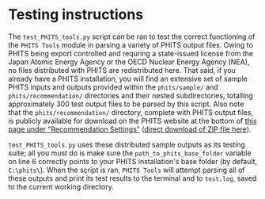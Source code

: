 # Testing instructions

The `test_PHITS_tools.py` script can be ran to test the correct functioning of 
the `PHITS Tools` module in parsing a variety of PHITS output files.
Owing to PHITS being export controlled and requring a state-issued license from 
the Japan Atomic Energy Agency or the OECD Nuclear Energy Agency (NEA), 
no files distributed with PHITS are redistributed here.  That said, if you
already have a PHITS installation, you will find an extensive set of sample 
PHITS inputs and outputs provided within the `phits/sample/` and `phits/recommendation/`
directories and their nested subdirectories, totalling approximately 300 test 
output files to be parsed by this script.  Also note that the `phits/recommendation/` 
directory, complete with PHITS output files, is publicly available for download on the PHITS website 
at the bottom of [this page under "Recommendation Settings"](https://phits.jaea.go.jp/rireki-manuale.html) 
([direct download of ZIP file here](https://phits.jaea.go.jp/lec/recommendation.zip)).

`test_PHITS_tools.py` uses these distributed sample outputs as its testing suite; 
all you must do is make sure the `path_to_phits_base_folder` variable on line 6 
correctly points to your PHITS installation's base folder (by default, `C:\phits\`). 
When the script is ran, `PHITS Tools` will attempt parsing all of these outputs and print 
its test results to the terminal and to `test.log`, saved to the current working directory.

